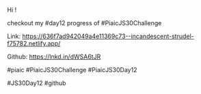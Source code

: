Hi !



checkout my #day12 progress of #PiaicJS30Challenge



Link: https://636f7ad942049a4e11369c73--incandescent-strudel-f75782.netlify.app/



Github: https://lnkd.in/dWSA6tJR



#piaic #PiaicJS30Challenge #PiaicJS30Day12

#JS30Day12 #github